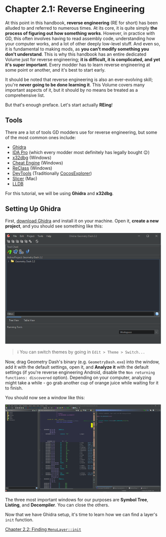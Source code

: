 # Chapter 2.1: Reverse Engineering

At this point in this handbook, **reverse engineering** (RE for short) has been alluded to and referred to numerous times. At its core, it is quite simply **the process of figuring out how something works**. However, in practice with GD, this often involves having to read assembly code, understanding how your computer works, and a lot of other deeply low-level stuff. And even so, it is fundamental to making mods, as **you can't modify something you don't understand**. This is why this handbook has an entire dedicated Volume just for reverse engineering; **it is difficult, it is complicated, and yet it's super important**. Every modder has to learn reverse engineering at some point or another, and it's best to start early.

It should be noted that reverse engineering is also an ever-evolving skill; you're **never going to be done learning it**. This Volume covers many important aspects of it, but it should by no means be treated as a comprehensive list.

But that's enough preface. Let's start actually **REing**!

## Tools

There are a lot of tools GD modders use for reverse engineering, but some of the most common ones include:

 * [Ghidra](https://ghidra-sre.org/)
 * [IDA Pro](https://hex-rays.com/IDA-pro/) (which every modder most definitely has legally bought :wink:)
 * [x32dbg](https://x64dbg.com/) (Windows)
 * [Cheat Engine](https://cheatengine.org/) (Windows)
 * [ReClass](https://github.com/ReClassNET/ReClass.NET) (Windows)
 * [DevTools](https://github.com/geode-sdk/DevTools) (Traditionally [CocosExplorer](https://github.com/matcool/CocosExplorer))
 * [Slicer](https://github.com/zorgiepoo/Bit-Slicer) (Mac)
 * [LLDB](https://lldb.llvm.org/)

For this tutorial, we will be using **Ghidra** and **x32dbg**. 

## Setting Up Ghidra

First, [download Ghidra](https://ghidra-sre.org/) and install it on your machine. Open it, **create a new project**, and you should see something like this: 

![Image showing the project page of Ghidra](/assets/handbook/vol2/ghidra_start.png)

> :information_source: You can switch themes by going in `Edit > Theme > Switch...`

Now, drag Geometry Dash's binary (e.g. `GeometryDash.exe`) into the window, add it with the default settings, open it, and **Analyze it** with the default settings (if you're reverse engineering Android, disable the `Non returning functions: discovered` option). Depending on your computer, analyzing might take a while - go grab another cup of orange juice while waiting for it to finish.

You should now see a window like this:

![Image showing the opened project in Ghidra](/assets/handbook/vol2/ghidra_window.png)

The three most important windows for our purposes are **Symbol Tree**, **Listing**, and **Decompiler**. You can close the others.

Now that we have Ghidra setup, it's time to learn how we can find a layer's `init` function.

[Chapter 2.2: Finding `MenuLayer::init`](/handbook/vol2/chap2_3.md)
